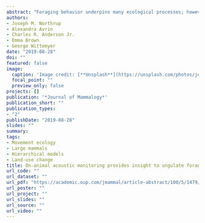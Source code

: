 ```yaml
---
abstract: "Foraging behavior underpins many ecological processes; however, robust assessments of this behavior for free-ranging animals are rare due to limitations to direct observations. We leveraged acoustic monitoring and GPS tracking to assess the factors influencing foraging behavior of mule deer (Odocoileus hemionus). We deployed custom-built acoustic collars with GPS radiocollars on mule deer to measure location-specific foraging. We quantified individual bites and steps taken by deer, and quantified two metrics of foraging behavior: the number of bites taken per step and the number of bites taken per unit time, which relate to foraging intensity and efficiency. We fit statistical models to these metrics to examine the individual, environmental, and anthropogenic factors influencing foraging. Deer in poorer body condition took more bites per step and per minute and foraged for longer irrespective of landscape properties. Other patterns varied seasonally with major changes in deer condition. In December, when deer were in better condition, they took fewer bites per step and more bites per minute. Deer also foraged more intensely and efficiently in areas of greater forage availability and greater movement costs. During March, when deer were in poorer condition, foraging was not influenced by landscape features. Anthropogenic factors weakly structured foraging behavior in December with no relationship in March. Most research on animal foraging is interpreted under the framework of optimal foraging theory. Departures from predictions developed under this framework provide insight to unrecognized factors influencing the evolution of foraging. Our results only conformed to our predictions when deer were in better condition and ecological conditions were declining, suggesting foraging strategies were state-dependent. These results advance our understanding of foraging patterns in wild animals and highlight novel observational approaches for studying animal behavior."
authors:
- Joseph M. Northrup
- Alexandra Avrin
- Charles R. Anderson Jr.
- Emma Brown
- George Wittemyer
date: "2019-08-28"
doi: ""
featured: false
image:
  caption: 'Image credit: [**Unsplash**](https://unsplash.com/photos/jdD8gXaTZsc)'
  focal_point: ""
  preview_only: false
projects: []
publication: '*Journal of Mammalogy*'
publication_short: ""
publication_types:
- "2"
publishDate: "2019-08-28"
slides: ""
summary: 
tags:
- Movement ecology
- Large mammals
- Hierarchical models
- Land-use change
title: On-animal acoustic monitoring provides insight to ungulate foraging behavior
url_code: ""
url_dataset: ""
url_pdf: "https://academic.oup.com/jmammal/article-abstract/100/5/1479/5555688?redirectedFrom=fulltext"
url_poster: ""
url_project: ""
url_slides: ""
url_source: ""
url_video: ""
---
```



